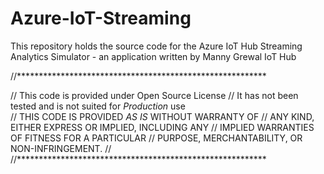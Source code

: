 # Azure-IoT-Streaming
This repository holds the source code for the Azure IoT Hub Streaming Analytics Simulator - an application written by Manny Grewal
IoT Hub


//*********************************************************

//    This code is provided under Open Source License
//    It has not been tested and is not suited for *Production* use  
//    THIS CODE IS PROVIDED *AS IS* WITHOUT WARRANTY OF
//    ANY KIND, EITHER EXPRESS OR IMPLIED, INCLUDING ANY
//    IMPLIED WARRANTIES OF FITNESS FOR A PARTICULAR
//    PURPOSE, MERCHANTABILITY, OR NON-INFRINGEMENT.
//
//*********************************************************
